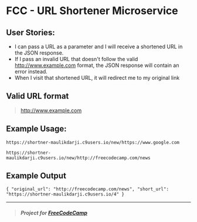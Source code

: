 # FCC - URL Shortener Microservice

## User Stories:

- I can pass a URL as a parameter and I will receive a shortened URL in the JSON response.
- If I pass an invalid URL that doesn't follow the valid http://www.example.com format, the JSON response will contain an error instead.
- When I visit that shortened URL, it will redirect me to my original link

## Valid URL format
>http://www.example.com

## Example Usage:
`https://shortner-maulikdarji.c9users.io/new/https://www.google.com`

`https://shortner-maulikdarji.c9users.io/new/http://freecodecamp.com/news`

## Example Output

  `{ "original_url": "http://freecodecamp.com/news", "short_url": "https://shortner-maulikdarji.c9users.io/4" }`
  <hr>

>##### Project for [FreeCodeCamp](https://www.freecodecamp.com/maulikdarji)